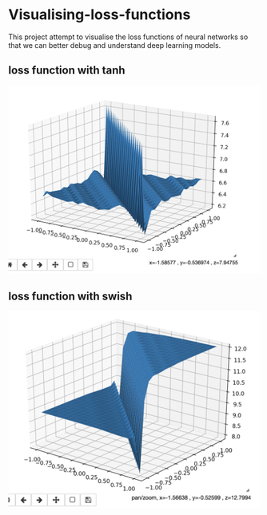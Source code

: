 # Visualising-loss-functions

This project attempt to visualise the loss functions of neural networks so that we can better debug and understand deep learning models. 

## loss function with tanh
![alt text](https://github.com/Neoanarika/Visualising-loss-functions/blob/master/tanh/2.png)
## loss function with swish
![alt text](https://github.com/Neoanarika/Visualising-loss-functions/blob/master/swish/3.png)
